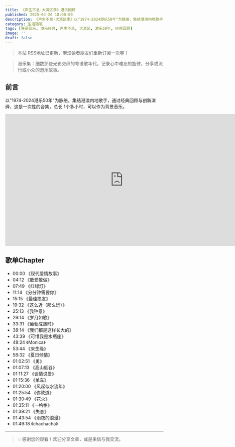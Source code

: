 ```yaml
---
title: 《声生不息·大湾区季》港乐回顾
published: 2025-04-26 18:00:00
description: 《声生不息·大湾区季》以"1974-2024港乐50年"为脉络，集结港澳内地歌手，通过25首经典歌曲回顾与创新演绎，全面展现港乐50年的多元魅力
category: 生活随笔
tags: [粤语音乐, 港乐经典, 声生不息, 大湾区, 港乐50年, 经典回顾]
image: ''
draft: false
---
```


> 本站 RSS地址已更新，麻烦读者朋友们重新订阅一次喔！

> 港乐集：细数那些光影交织的粤语歌年代，记录心中难忘的旋律，分享或流行或小众的港乐故事。

## 前言

以"1974-2024港乐50年"为脉络，集结港澳内地歌手，通过经典回顾与创新演绎，这是一次性的合集，总长 1个多小时，可以作为背景音乐。

<iframe width="750" height="420" src="https://www.youtube.com/embed/zWliPZth8pY?si=FHKV82ud4Zo7au4v" title="YouTube video player" frameborder="0" allow="accelerometer; autoplay; clipboard-write; encrypted-media; gyroscope; picture-in-picture; web-share" referrerpolicy="strict-origin-when-cross-origin" allowfullscreen></iframe>

## 歌单Chapter

- 00:00 《现代爱情故事》
- 04:12 《敢爱敢做》
- 07:49 《红绿灯》
- 11:14 《分分钟需要你》
- 15:15 《最佳损友》
- 19:32 《这么近（那么远）》
- 25:13 《我钟意》
- 29:14 《岁月如歌》
- 33:31 《葡萄成熟时》
- 38:14 《我们都是这样长大的》
- 43:39 《可惜我是水瓶座》
- 48:24 《Monica》
- 53:44 《来生缘》
- 58:32 《夏日倾情》
- 01:02:51 《勇》
- 01:07:13 《高山低谷》
- 01:11:27 《谈情说爱》
- 01:15:36 《单车》
- 01:20:00 《风起似水流年》
- 01:25:54 《弥敦道》
- 01:30:49 《花火》
- 01:35:11 《一格格》
- 01:39:21 《失恋》
- 01:43:54 《雨夜的浪漫》
- 01:49:18 《chachacha》

---

> 💡 感谢您的观看！欢迎分享文章，或是来信与我交流。

